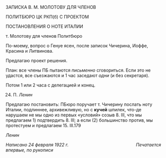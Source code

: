 ЗАПИСКА В. М. МОЛОТОВУ ДЛЯ ЧЛЕНОВ

ПОЛИТБЮРО ЦК РКП(б) С ПРОЕКТОМ

ПОСТАНОВЛЕНИЯ О НОТЕ ИТАЛИИ

т. Молотову для членов Политбюро

По-моему, вопрос о Генуе ясен, после записок Чичерина, Иоффе, Красина и Литви­нова.

Предлагаю проект решения.

План: все члены ПБ пытаются _письменно_ сговориться. Если это не удастся, все съезжаются и 1 час заседают _одни_ (и без секретаря).

Потом 1 или 2 часа с делегацией и конец.

24. П. _Ленин_

Предлагаю постановить: ПБюро поручает т. Чичерину послать ноту Италии, под­линнее, архивежливую, но с **кучей** шпилек, что-де нарушаем не мы одно из первых «условий» созыв 8. III, что мы предлагаем 1) подтвердить 8. III; а если (2) большинство против, мы протестуем и предлагаем 15. III.179

_Ленин_

_Написано 24 февраля 1922 г.                                                       Печатается впервые, по рукописи_